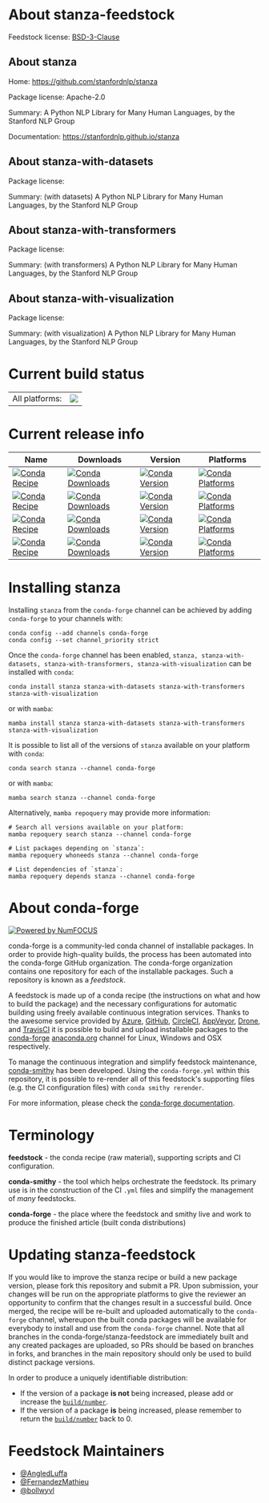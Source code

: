 About stanza-feedstock
======================

Feedstock license: [BSD-3-Clause](https://github.com/conda-forge/stanza-feedstock/blob/main/LICENSE.txt)


About stanza
------------

Home: https://github.com/stanfordnlp/stanza

Package license: Apache-2.0

Summary: A Python NLP Library for Many Human Languages, by the Stanford NLP Group

Documentation: https://stanfordnlp.github.io/stanza

About stanza-with-datasets
--------------------------



Package license: 

Summary: (with datasets) A Python NLP Library for Many Human Languages, by the Stanford NLP Group

About stanza-with-transformers
------------------------------



Package license: 

Summary: (with transformers) A Python NLP Library for Many Human Languages, by the Stanford NLP Group

About stanza-with-visualization
-------------------------------



Package license: 

Summary: (with visualization) A Python NLP Library for Many Human Languages, by the Stanford NLP Group

Current build status
====================


<table><tr><td>All platforms:</td>
    <td>
      <a href="https://dev.azure.com/conda-forge/feedstock-builds/_build/latest?definitionId=11709&branchName=main">
        <img src="https://dev.azure.com/conda-forge/feedstock-builds/_apis/build/status/stanza-feedstock?branchName=main">
      </a>
    </td>
  </tr>
</table>

Current release info
====================

| Name | Downloads | Version | Platforms |
| --- | --- | --- | --- |
| [![Conda Recipe](https://img.shields.io/badge/recipe-stanza-green.svg)](https://anaconda.org/conda-forge/stanza) | [![Conda Downloads](https://img.shields.io/conda/dn/conda-forge/stanza.svg)](https://anaconda.org/conda-forge/stanza) | [![Conda Version](https://img.shields.io/conda/vn/conda-forge/stanza.svg)](https://anaconda.org/conda-forge/stanza) | [![Conda Platforms](https://img.shields.io/conda/pn/conda-forge/stanza.svg)](https://anaconda.org/conda-forge/stanza) |
| [![Conda Recipe](https://img.shields.io/badge/recipe-stanza--with--datasets-green.svg)](https://anaconda.org/conda-forge/stanza-with-datasets) | [![Conda Downloads](https://img.shields.io/conda/dn/conda-forge/stanza-with-datasets.svg)](https://anaconda.org/conda-forge/stanza-with-datasets) | [![Conda Version](https://img.shields.io/conda/vn/conda-forge/stanza-with-datasets.svg)](https://anaconda.org/conda-forge/stanza-with-datasets) | [![Conda Platforms](https://img.shields.io/conda/pn/conda-forge/stanza-with-datasets.svg)](https://anaconda.org/conda-forge/stanza-with-datasets) |
| [![Conda Recipe](https://img.shields.io/badge/recipe-stanza--with--transformers-green.svg)](https://anaconda.org/conda-forge/stanza-with-transformers) | [![Conda Downloads](https://img.shields.io/conda/dn/conda-forge/stanza-with-transformers.svg)](https://anaconda.org/conda-forge/stanza-with-transformers) | [![Conda Version](https://img.shields.io/conda/vn/conda-forge/stanza-with-transformers.svg)](https://anaconda.org/conda-forge/stanza-with-transformers) | [![Conda Platforms](https://img.shields.io/conda/pn/conda-forge/stanza-with-transformers.svg)](https://anaconda.org/conda-forge/stanza-with-transformers) |
| [![Conda Recipe](https://img.shields.io/badge/recipe-stanza--with--visualization-green.svg)](https://anaconda.org/conda-forge/stanza-with-visualization) | [![Conda Downloads](https://img.shields.io/conda/dn/conda-forge/stanza-with-visualization.svg)](https://anaconda.org/conda-forge/stanza-with-visualization) | [![Conda Version](https://img.shields.io/conda/vn/conda-forge/stanza-with-visualization.svg)](https://anaconda.org/conda-forge/stanza-with-visualization) | [![Conda Platforms](https://img.shields.io/conda/pn/conda-forge/stanza-with-visualization.svg)](https://anaconda.org/conda-forge/stanza-with-visualization) |

Installing stanza
=================

Installing `stanza` from the `conda-forge` channel can be achieved by adding `conda-forge` to your channels with:

```
conda config --add channels conda-forge
conda config --set channel_priority strict
```

Once the `conda-forge` channel has been enabled, `stanza, stanza-with-datasets, stanza-with-transformers, stanza-with-visualization` can be installed with `conda`:

```
conda install stanza stanza-with-datasets stanza-with-transformers stanza-with-visualization
```

or with `mamba`:

```
mamba install stanza stanza-with-datasets stanza-with-transformers stanza-with-visualization
```

It is possible to list all of the versions of `stanza` available on your platform with `conda`:

```
conda search stanza --channel conda-forge
```

or with `mamba`:

```
mamba search stanza --channel conda-forge
```

Alternatively, `mamba repoquery` may provide more information:

```
# Search all versions available on your platform:
mamba repoquery search stanza --channel conda-forge

# List packages depending on `stanza`:
mamba repoquery whoneeds stanza --channel conda-forge

# List dependencies of `stanza`:
mamba repoquery depends stanza --channel conda-forge
```


About conda-forge
=================

[![Powered by
NumFOCUS](https://img.shields.io/badge/powered%20by-NumFOCUS-orange.svg?style=flat&colorA=E1523D&colorB=007D8A)](https://numfocus.org)

conda-forge is a community-led conda channel of installable packages.
In order to provide high-quality builds, the process has been automated into the
conda-forge GitHub organization. The conda-forge organization contains one repository
for each of the installable packages. Such a repository is known as a *feedstock*.

A feedstock is made up of a conda recipe (the instructions on what and how to build
the package) and the necessary configurations for automatic building using freely
available continuous integration services. Thanks to the awesome service provided by
[Azure](https://azure.microsoft.com/en-us/services/devops/), [GitHub](https://github.com/),
[CircleCI](https://circleci.com/), [AppVeyor](https://www.appveyor.com/),
[Drone](https://cloud.drone.io/welcome), and [TravisCI](https://travis-ci.com/)
it is possible to build and upload installable packages to the
[conda-forge](https://anaconda.org/conda-forge) [anaconda.org](https://anaconda.org/)
channel for Linux, Windows and OSX respectively.

To manage the continuous integration and simplify feedstock maintenance,
[conda-smithy](https://github.com/conda-forge/conda-smithy) has been developed.
Using the ``conda-forge.yml`` within this repository, it is possible to re-render all of
this feedstock's supporting files (e.g. the CI configuration files) with ``conda smithy rerender``.

For more information, please check the [conda-forge documentation](https://conda-forge.org/docs/).

Terminology
===========

**feedstock** - the conda recipe (raw material), supporting scripts and CI configuration.

**conda-smithy** - the tool which helps orchestrate the feedstock.
                   Its primary use is in the construction of the CI ``.yml`` files
                   and simplify the management of *many* feedstocks.

**conda-forge** - the place where the feedstock and smithy live and work to
                  produce the finished article (built conda distributions)


Updating stanza-feedstock
=========================

If you would like to improve the stanza recipe or build a new
package version, please fork this repository and submit a PR. Upon submission,
your changes will be run on the appropriate platforms to give the reviewer an
opportunity to confirm that the changes result in a successful build. Once
merged, the recipe will be re-built and uploaded automatically to the
`conda-forge` channel, whereupon the built conda packages will be available for
everybody to install and use from the `conda-forge` channel.
Note that all branches in the conda-forge/stanza-feedstock are
immediately built and any created packages are uploaded, so PRs should be based
on branches in forks, and branches in the main repository should only be used to
build distinct package versions.

In order to produce a uniquely identifiable distribution:
 * If the version of a package **is not** being increased, please add or increase
   the [``build/number``](https://docs.conda.io/projects/conda-build/en/latest/resources/define-metadata.html#build-number-and-string).
 * If the version of a package **is** being increased, please remember to return
   the [``build/number``](https://docs.conda.io/projects/conda-build/en/latest/resources/define-metadata.html#build-number-and-string)
   back to 0.

Feedstock Maintainers
=====================

* [@AngledLuffa](https://github.com/AngledLuffa/)
* [@FernandezMathieu](https://github.com/FernandezMathieu/)
* [@bollwyvl](https://github.com/bollwyvl/)

